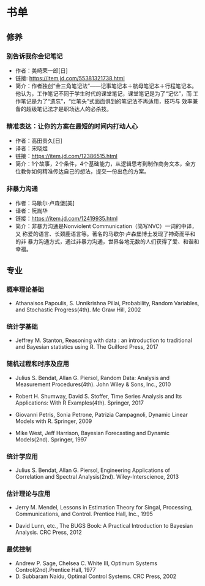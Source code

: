 # 书单

## 修养

### 别告诉我你会记笔记

- 作者：美崎荣一郎[日]
- 链接: https://item.jd.com/55381321738.html
- 简介：作者独创“金三角笔记法”——记事笔记本＋航母笔记本＋行程笔记本。
  他认为，工作笔记不同于学生时代的课堂笔记，课堂笔记是为了“记忆”，而
  工作笔记是为了“遗忘”，“烂笔头”式面面俱到的笔记法不再适用，技巧与
  效率兼备的超级笔记法才是职场达人的必杀技。
  
### 精准表达：让你的方案在最短的时间内打动人心

- 作者：高田贵久[日]
- 译者：宋晓煜
- 链接：https://item.jd.com/12386515.html
- 简介：1个故事，2个条件，4个基础能力，从逻辑思考到制作商务文本，全方
  位教你如何精准传达自己的想法，提交一份出色的方案。

### 非暴力沟通

- 作者：马歇尔·卢森堡[美]
- 译者：阮胤华
- 链接：https://item.jd.com/12419935.html
- 简介：非暴力沟通是Nonviolent Communication（简写NVC）一词的中译，又
称爱的语言、长颈鹿语言等。著名的马歇尔·卢森堡博士发现了神奇而平和的非
暴力沟通方式，通过非暴力沟通，世界各地无数的人们获得了爱、和谐和幸福。

## 专业

### 概率理论基础

- Athanaisos Papoulis, S. Unnikrishna Pillai, Probability, Random
  Variables, and Stochastic Progress(4th). Mc Graw Hill, 2002 

### 统计学基础

- Jeffrey M. Stanton, Reasoning with data : an introduction to
  traditional and Bayesian statistics using R. The Guilford Press, 2017


### 随机过程和时序及应用

- Julius S. Bendat, Allan G. Piersol, Random Data: Analysis and
  Measurement Procedures(4th). John Wiley & Sons, Inc., 2010

- Robert H. Shumway, David S. Stoffer, Time Series Analysis and Its
  Applications: With R Examples(4th). Springer, 2017

- Giovanni Petris, Sonia Petrone, Patrizia Campagnoli, Dynamic Linear
  Models with R. Springer, 2009
  
- Mike West, Jeff Harrison, Bayesian Forecasting and Dynamic
  Models(2nd). Springer, 1997

### 统计学应用

- Julius S. Bendat, Allan G. Piersol, Engineering Applications of
  Correlation and Spectral Analysis(2nd). Wiley-Interscience, 2013
  
### 估计理论与应用

- Jerry M. Mendel, Lessons in Estimation Theory for Singal, Processing,
  Communications, and Control. Prentice Hall, Inc., 1995
  
- David Lunn, etc., The BUGS Book: A Practical Introduction to Bayesian
  Analysis. CRC Press, 2012

### 最优控制

- Andrew P. Sage, Chelsea C. White III, Optimum Systems
  Control(2nd).Prentice Hall, 1977
- D. Subbaram Naidu, Optimal Control Systems. CRC Press, 2002

